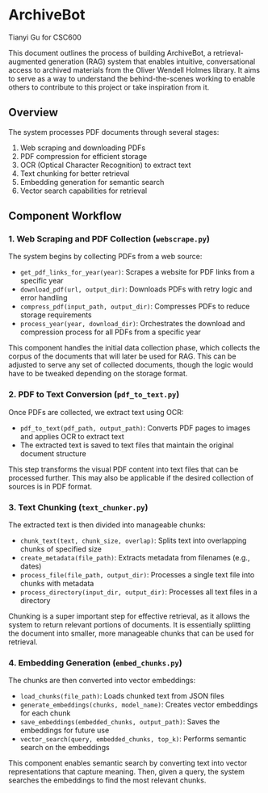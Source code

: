 # ArchiveBot

Tianyi Gu for CSC600

This document outlines the process of building ArchiveBot, a retrieval-augmented generation (RAG) system that enables intuitive, conversational access to archived materials from the Oliver Wendell Holmes library. It aims to serve as a way to understand the behind-the-scenes working to enable others to contribute to this project or take inspiration from it.

## Overview

The system processes PDF documents through several stages:
1. Web scraping and downloading PDFs
2. PDF compression for efficient storage
3. OCR (Optical Character Recognition) to extract text
4. Text chunking for better retrieval
5. Embedding generation for semantic search
6. Vector search capabilities for retrieval

## Component Workflow

### 1. Web Scraping and PDF Collection (`webscrape.py`)

The system begins by collecting PDFs from a web source:

- `get_pdf_links_for_year(year)`: Scrapes a website for PDF links from a specific year
- `download_pdf(url, output_dir)`: Downloads PDFs with retry logic and error handling
- `compress_pdf(input_path, output_dir)`: Compresses PDFs to reduce storage requirements
- `process_year(year, download_dir)`: Orchestrates the download and compression process for all PDFs from a specific year

This component handles the initial data collection phase, which collects the corpus of the documents that will later be used for RAG. This can be adjusted to serve any set of collected documents, though the logic would have to be tweaked depending on the storage format. 

### 2. PDF to Text Conversion (`pdf_to_text.py`)

Once PDFs are collected, we extract text using OCR:

- `pdf_to_text(pdf_path, output_path)`: Converts PDF pages to images and applies OCR to extract text
- The extracted text is saved to text files that maintain the original document structure

This step transforms the visual PDF content into text files that can be processed further. This may also be applicable if the desired collection of sources is in PDF format.

### 3. Text Chunking (`text_chunker.py`)

The extracted text is then divided into manageable chunks:

- `chunk_text(text, chunk_size, overlap)`: Splits text into overlapping chunks of specified size
- `create_metadata(file_path)`: Extracts metadata from filenames (e.g., dates)
- `process_file(file_path, output_dir)`: Processes a single text file into chunks with metadata
- `process_directory(input_dir, output_dir)`: Processes all text files in a directory

Chunking is a super important step for effective retrieval, as it allows the system to return relevant portions of documents. It is essentially splitting the document into smaller, more manageable chunks that can be used for retrieval. 

### 4. Embedding Generation (`embed_chunks.py`)

The chunks are then converted into vector embeddings:

- `load_chunks(file_path)`: Loads chunked text from JSON files
- `generate_embeddings(chunks, model_name)`: Creates vector embeddings for each chunk
- `save_embeddings(embedded_chunks, output_path)`: Saves the embeddings for future use
- `vector_search(query, embedded_chunks, top_k)`: Performs semantic search on the embeddings

This component enables semantic search by converting text into vector representations that capture meaning. Then, given a query, the system searches the embeddings to find the most relevant chunks. 

